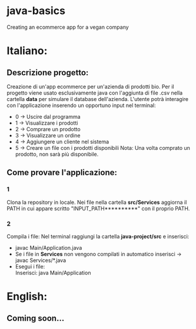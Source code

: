 # java-basics
Creating an ecommerce app for a vegan company
# Italiano:
## Descrizione progetto:
Creazione di un'app ecommerce per un'azienda di prodotti bio.
Per il progetto viene usato esclusivamente java con l'aggiunta di file .csv nella cartella **data** per simulare il database dell'azienda.
L'utente potrà interagire con l'applicazione inserendo un opportuno input nel terminal:
- 0 -> Uscire dal programma
- 1 -> Visualizzare i prodotti
- 2 -> Comprare un prodotto
- 3 -> Visualizzare un ordine
- 4 -> Aggiungere un cliente nel sistema
- 5 -> Creare un file con i prodotti disponibili
  Nota: Una volta comprato un prodotto, non sarà più disponibile.

## Come provare l'applicazione:
### 1
Clona la repository in locale.
Nei file nella cartella **src/Services** aggiorna il PATH in cui appare scritto "INPUT_PATH**********" con il proprio PATH.<br>
### 2
Compila i file:
Nel terminal raggiungi la cartella **java-project/src** e inserisci:
- javac Main/Application.java
- Se i file in **Services** non vengono compilati in automatico inserisci -> javac Services/*.java
- Esegui i file:<br>
Inserisci: java Main/Application

# English:
## Coming soon...
